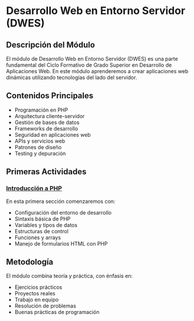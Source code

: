 # Desarrollo Web en Entorno Servidor (DWES)

## Descripción del Módulo

El módulo de Desarrollo Web en Entorno Servidor (DWES) es una parte fundamental del Ciclo Formativo de Grado Superior en Desarrollo de Aplicaciones Web. En este módulo aprenderemos a crear aplicaciones web dinámicas utilizando tecnologías del lado del servidor.

## Contenidos Principales

- Programación en PHP
- Arquitectura cliente-servidor
- Gestión de bases de datos
- Frameworks de desarrollo
- Seguridad en aplicaciones web
- APIs y servicios web
- Patrones de diseño
- Testing y depuración

## Primeras Actividades

### [Introducción a PHP](./EjerciciosBasicos/index.html)

En esta primera sección comenzaremos con:
- Configuración del entorno de desarrollo
- Sintaxis básica de PHP
- Variables y tipos de datos
- Estructuras de control
- Funciones y arrays
- Manejo de formularios HTML con PHP

## Metodología

El módulo combina teoría y práctica, con énfasis en:
- Ejercicios prácticos
- Proyectos reales
- Trabajo en equipo
- Resolución de problemas
- Buenas prácticas de programación